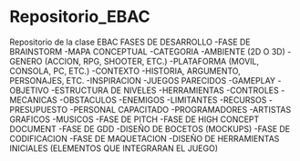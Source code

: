 # Repositorio_EBAC
 Repositorio de la clase EBAC
FASES DE DESARROLLO
	-FASE DE BRAINSTORM
		-MAPA CONCEPTUAL
			-CATEGORIA
				-AMBIENTE (2D O 3D)
				-GENERO (ACCION, RPG, SHOOTER, ETC.)
				-PLATAFORMA (MOVIL, CONSOLA, PC, ETC.)
			-CONTEXTO
				-HISTORIA, ARGUMENTO, PERSONAJES, ETC.
				-INSPIRACION
					-JUEGOS PARECIDOS
			-GAMEPLAY
				-OBJETIVO
					-ESTRUCTURA DE NIVELES
				-HERRAMIENTAS
					-CONTROLES
					-MECANICAS
				-OBSTACULOS
					-ENEMIGOS
					-LIMITANTES
			-RECURSOS
				-PRESUPUESTO
				-PERSONAL CAPACITADO
					-PROGRAMADORES
					-ARTISTAS GRAFICOS
					-MUSICOS
	-FASE DE PITCH
	-FASE DE HIGH CONCEPT DOCUMENT
	-FASE DE GDD
		-DISEÑO DE BOCETOS (MOCKUPS)
	-FASE DE CODIFICACION
		-FASE DE MAQUETACION
			-DISEÑO DE HERRAMIENTAS INICIALES (ELEMENTOS QUE INTEGRARAN EL JUEGO)
